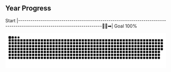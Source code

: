 ## Year Progress
Start |-----------------------------------------------------------------------------------------------------------------------🚴‍♂️➡| Goal 100%

![github-contribution-grid-snake](https://raw.githubusercontent.com/takumi12311123/takumi12311123/master/img/snake.svg) 
